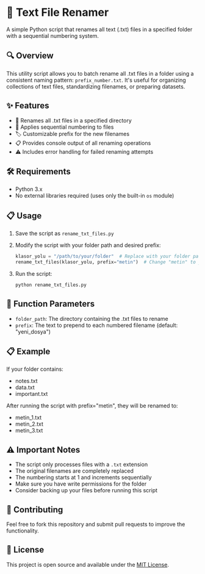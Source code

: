 # 📂 Text File Renamer

A simple Python script that renames all text (.txt) files in a specified folder with a sequential numbering system.

## 🔍 Overview

This utility script allows you to batch rename all .txt files in a folder using a consistent naming pattern: `prefix_number.txt`. It's useful for organizing collections of text files, standardizing filenames, or preparing datasets.

## ✨ Features

- 🔄 Renames all .txt files in a specified directory
- 🔢 Applies sequential numbering to files
- 🏷️ Customizable prefix for the new filenames
- 📋 Provides console output of all renaming operations
- ⚠️ Includes error handling for failed renaming attempts

## 🛠️ Requirements

- Python 3.x
- No external libraries required (uses only the built-in `os` module)

## 📋 Usage

1. Save the script as `rename_txt_files.py`

2. Modify the script with your folder path and desired prefix:
   ```python
   klasor_yolu = "/path/to/your/folder"  # Replace with your folder path
   rename_txt_files(klasor_yolu, prefix="metin")  # Change "metin" to your desired prefix
   ```

3. Run the script:
   ```bash
   python rename_txt_files.py
   ```


## 🔄 Function Parameters

- `folder_path`: The directory containing the .txt files to rename
- `prefix`: The text to prepend to each numbered filename (default: "yeni_dosya")

## 📋 Example

If your folder contains:
- notes.txt
- data.txt
- important.txt

After running the script with prefix="metin", they will be renamed to:
- metin_1.txt
- metin_2.txt
- metin_3.txt

## ⚠️ Important Notes

- The script only processes files with a `.txt` extension
- The original filenames are completely replaced
- The numbering starts at 1 and increments sequentially
- Make sure you have write permissions for the folder
- Consider backing up your files before running this script

## 🤝 Contributing

Feel free to fork this repository and submit pull requests to improve the functionality.

## 📝 License

This project is open source and available under the [MIT License](LICENSE).
